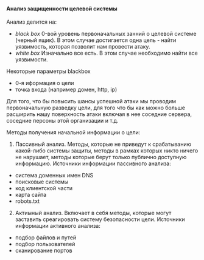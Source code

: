 #### Анализ защищенности целевой системы
Анализ делится на:
- *black box* 0-вой уровень первоначальных занний о целевой системе (черный ящик). В этом случае достигается одна цель - найти уязвимость, которая позволит нам провести атаку. 
- *white box* Изначально все есть. В этом случае необходимо найти все уязвимости.

Некоторые параметры blackbox 
- 0-я иформация о цели
- точка входа (например домен, http, ip)

Для того, что бы повысить шансы успешной атаки мы проводим первоначальную разведку цели, для того что бы как можно больше расширить нашу поверхность атаки включая в нее соседние сервера, соседние персоны этой организации и т.д.

Методы получения начальной информации о цели:
1. Пассивный анализ. Методы, которые не приведут к срабатыванию какой-либо системы защиты, методы в рамках которых никто ничего не нарушает, методы которые берут только публично доступную информацию.
Источники информации пассивного анализа:
- система доменных имен DNS
- поисковые системы 
- код клиентской части 
- карта сайта 
- robots.txt

2. Актиыный анализ. Включает в себя методы, которые могут заставить среагировать систему безопасности цели. 
Источники информации активного анализа:
- подбор файлов и путей
- подбор пользователей
- сканирование портов 
